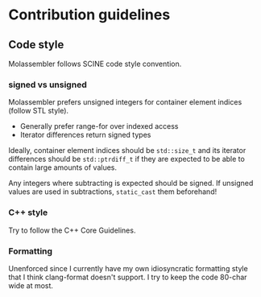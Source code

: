 # Contribution guidelines

## Code style

Molassembler follows SCINE code style convention.

### signed vs unsigned
Molassembler prefers unsigned integers for container element indices (follow
STL style).

- Generally prefer range-for over indexed access
- Iterator differences return signed types

Ideally, container element indices should be `std::size_t` and its iterator
differences should be `std::ptrdiff_t` if they are expected to be able to
contain large amounts of values.

Any integers where subtracting is expected should be signed. If unsigned values
are used in subtractions, `static_cast` them beforehand!

### C++ style
Try to follow the C++ Core Guidelines.

### Formatting
Unenforced since I currently have my own idiosyncratic formatting style that I
think clang-format doesn't support. I try to keep the code 80-char wide at most.
